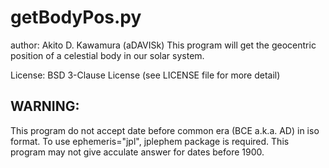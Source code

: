# getBodyPos.py
 author: Akito D. Kawamura (aDAVISk)
 This program will get the geocentric position 
 of a celestial body in our solar system.  

 License: BSD 3-Clause License
 (see LICENSE file for more detail)

## WARNING: <br>
This program do not accept date before common era (BCE a.k.a. AD) in iso format. To use ephemeris="jpl", jplephem package is required. This program may not give acculate answer for dates before 1900.
